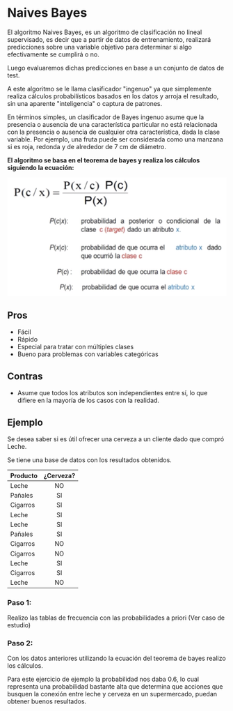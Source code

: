 # Naives Bayes

El algoritmo Naives Bayes, es un algoritmo de clasificación no lineal supervisado, es decir que a partir de datos de entrenamiento, realizará predicciones sobre una variable objetivo para determinar si algo efectivamente se cumplirá o no.

Luego evaluaremos dichas predicciones en base a un conjunto de datos de test.

A este algoritmo se le llama clasificador "ingenuo" ya que simplemente realiza cálculos probabilísticos basados en los datos y arroja el resultado, sin una aparente "inteligencia" o captura de patrones.

En términos simples, un clasificador de Bayes ingenuo asume que la presencia o ausencia de una característica particular no está relacionada con la presencia o ausencia de cualquier otra característica, dada la clase variable. Por ejemplo, una fruta puede ser considerada como una manzana si es roja, redonda y de alrededor de 7 cm de diámetro.

**El algoritmo se basa en el teorema de bayes y realiza los cálculos siguiendo la ecuación:**

![](./images/naive.png)

## Pros

- Fácil
- Rápido
- Especial para tratar con múltiples clases
- Bueno para problemas con variables categóricas

## Contras

- Asume que todos los atributos son independientes entre sí, lo que difiere en la mayoría de los casos con la realidad.

## Ejemplo

Se desea saber si es útil ofrecer una cerveza a un cliente dado que compró Leche.

Se tiene una base de datos con los resultados obtenidos.


| Producto | ¿Cerveza? |
|----------|:---------:|
| Leche    |     NO    |
| Pañales  |     SI    |
| Cigarros |     SI    |
| Leche    |     SI    |
| Leche    |     SI    |
| Pañales  |     SI    |
| Cigarros |     NO    |
| Cigarros |     NO    |
| Leche    |     SI    |
| Cigarros |     SI    |
| Leche    |     NO    |

### Paso 1:

Realizo las tablas de frecuencia con las probabilidades a priori (Ver caso de estudio)

### Paso 2:

Con los datos anteriores utilizando la ecuación del teorema de bayes realizo los cálculos.

Para este ejercicio de ejemplo la probabilidad nos daba 0.6, lo cual representa una probabilidad bastante alta que determina que acciones que busquen la conexión entre leche y cerveza en un supermercado, puedan obtener buenos resultados.



